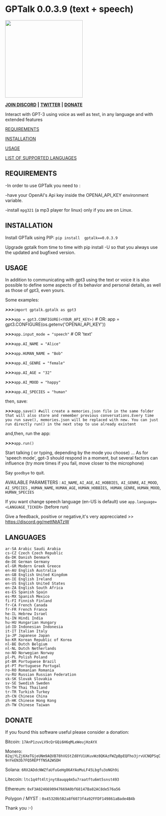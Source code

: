 # GPTalk 0.0.3.9 (text + speech)

<img src="https://user-images.githubusercontent.com/114559605/213072836-213cd555-68fc-496a-8613-23c8dcf4c06c.png" height="250" width="250">


**[JOIN DISCORD](https://discord.gg/mettNtATzW)** **|** **[TWITTER](https://twitter.com/gptalk1)** **|** **[DONATE](https://github.com/0ut0flin3/GPTalk#donate)**

Interact with GPT-3 using voice as well as text, in any language and with extended features




[REQUIREMENTS](https://github.com/0ut0flin3/GPTalk#requirments)

[INSTALLATION](https://github.com/0ut0flin3/GPTalk#nstallation)

[USAGE](https://github.com/0ut0flin3/GPTalk#usage)

[LIST OF SUPPORTED LANGUAGES](https://github.com/0ut0flin3/GPTalk#languages)



## REQUIREMENTS


-In order to use GPTalk you need to :

-have your OpenAI's Api key inside the OPENAI_API_KEY environment variable.


-install `mpg321` (a mp3 player for linux) only if you are on Linux.




## INSTALLATION 

Install GPTalk using PIP: `pip install  gptalk==0.0.3.9`


Upgrade gptalk from time to time with pip install -U so that you always use the updated and bugfixed version.


## USAGE

In addition to communicating with gpt3 using the text or voice it is also possible to define some aspects of its behavior and personal details, as well as those of gpt3, even yours.

Some examples:

***>>>***`import gptalk.gptalk as gpt3`

***>>>***`app = gpt3.CONFIGURE(<YOUR_API_KEY>)`  # OR: app = gpt3.CONFIGURE(os.getenv('OPENAI_API_KEY'))

***>>>***`app.input_mode = "speech"` # OR 'text'

***>>>***`app.AI_NAME = "Alice"`

***>>>***`app.HUMAN_NAME = "Bob"`

***>>>***`app.AI_GENRE = "female"`

***>>>***`app.AI_AGE = "32"`

***>>>***`app.AI_MOOD = "happy"`

***>>>***`app.AI_SPECIES = "human"`

then, save:


***>>>***`app.save() #will create a memories.json file in the same folder that will also store and remember previous conversations.Every time you run save(), memories.json will be replaced with new. You can just run directly run() in the next step to use already existent`

and,then, run the app:

***>>>***`app.run()`

Start talking ( or typing, depending by the mode you choose) ... As for 'speech mode', gpt-3  should respond in a moment, but several factors can influence (try more times if you fail, move closer to the microphone)


Say `goodbye` to quit.

AVAILABLE PARAMETERS  : `AI_NAME`, `AI_AGE`, `AI_HOBBIES`,` AI_GENRE`, `AI_MOOD`, `AI_SPECIES` , `HUMAN_NAME`, `HUMAN_AGE`, `HUMAN_HOBBIES`,` HUMAN_GENRE`, `HUMAN_MOOD`, `HUMAN_SPECIES`


If you want change speech language (en-US is default) use `app.language=<LANGUAGE_TICKER>` (before run)


Give a feedback, positive or negative,it's very apprecciated >> https://discord.gg/mettNtATzW



## LANGUAGES

```
ar-SA Arabic Saudi Arabia
cs-CZ Czech Czech Republic
da-DK Danish Denmark
de-DE German Germany
el-GR Modern Greek Greece
en-AU English Australia
en-GB English United Kingdom
en-IE English Ireland
en-US English United States
en-ZA English South Africa
es-ES Spanish Spain
es-MX Spanish Mexico
fi-FI Finnish Finland
fr-CA French Canada
fr-FR French France
he-IL Hebrew Israel
hi-IN Hindi India
hu-HU Hungarian Hungary
id-ID Indonesian Indonesia
it-IT Italian Italy
ja-JP Japanese Japan
ko-KR Korean Republic of Korea
nl-BE Dutch Belgium
nl-NL Dutch Netherlands
no-NO Norwegian Norway
pl-PL Polish Poland
pt-BR Portuguese Brazil
pt-PT Portuguese Portugal
ro-RO Romanian Romania
ru-RU Russian Russian Federation
sk-SK Slovak Slovakia
sv-SE Swedish Sweden
th-TH Thai Thailand
tr-TR Turkish Turkey
zh-CN Chinese China
zh-HK Chinese Hong Kong
zh-TW Chinese Taiwan
```




## DONATE

If you found this software useful please consider a donation:


Bitcoin:  `17AnP1zuvLV9cQrGQi6H6qMLeWeujHzAYX`

Monero: `82qjYLZj6XeTGjeUNm9AQVB78hVGStZd8YU1UKuvWz8QKAzFWZpBpEQFho3jrvUCNQPSqC9nYeEN3b7FQ5REPffNSA2WSDH`

Solana: `6RX2ADdcNWZfaUfuGeHg86AYAoMuLF45Lbgfu3oNGh9i`

Litecoin: `ltc1q4ft4ltjnyt8auqq4m5u7raatftu6mt5snst493`

Ethereum: `0xF3A0246690947669A0bf68147Ba82AC8de576a56`

Polygon / MYST : `0x45320b5B2a8f6073f4a92FFDF149861aBade4B4b`



Thank you :-)

